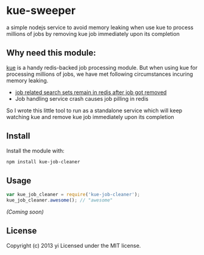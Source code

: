 # kue-sweeper
a simple nodejs service to avoid memory leaking when use kue to process millions of jobs by removing kue job immediately upon its completion

## Why need this module:
[kue](https://npmjs.org/package/kue) is a handy redis-backed job processing module. But when using kue for processing millions of jobs, we have met following circumstances incuring memory leaking.

 * [job related search sets remain in redis after job got removed](https://github.com/learnboost/kue/issues/94)
 * Job handling service crash causes job pilling in redis

So I wrote this little tool to run as a standalone service which will keep watching kue and remove kue job immediately upon its completion

## Install
Install the module with:

```bash
npm install kue-job-cleaner
```

## Usage
```javascript
var kue_job_cleaner = require('kue-job-cleaner');
kue_job_cleaner.awesome(); // "awesome"
```
_(Coming soon)_

## License
Copyright (c) 2013 yi
Licensed under the MIT license.
